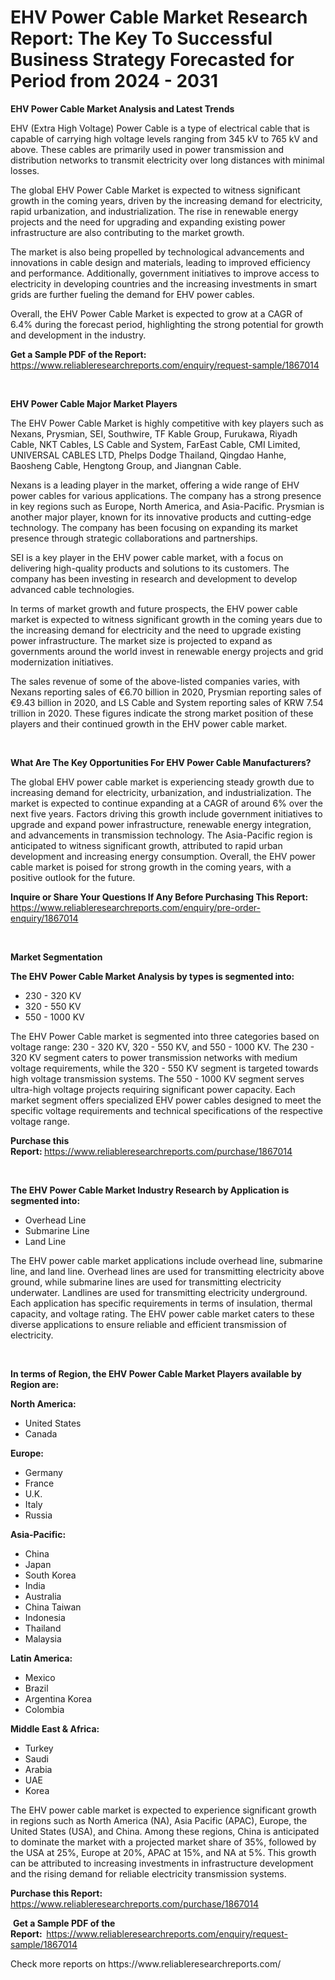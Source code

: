 <p><h1>EHV Power Cable Market Research Report: The Key To Successful Business Strategy Forecasted for Period from 2024 - 2031</h1></p><p><strong>EHV Power Cable Market Analysis and Latest Trends</strong></p>
<p><p>EHV (Extra High Voltage) Power Cable is a type of electrical cable that is capable of carrying high voltage levels ranging from 345 kV to 765 kV and above. These cables are primarily used in power transmission and distribution networks to transmit electricity over long distances with minimal losses.</p><p>The global EHV Power Cable Market is expected to witness significant growth in the coming years, driven by the increasing demand for electricity, rapid urbanization, and industrialization. The rise in renewable energy projects and the need for upgrading and expanding existing power infrastructure are also contributing to the market growth.</p><p>The market is also being propelled by technological advancements and innovations in cable design and materials, leading to improved efficiency and performance. Additionally, government initiatives to improve access to electricity in developing countries and the increasing investments in smart grids are further fueling the demand for EHV power cables.</p><p>Overall, the EHV Power Cable Market is expected to grow at a CAGR of 6.4% during the forecast period, highlighting the strong potential for growth and development in the industry.</p></p>
<p><strong>Get a Sample PDF of the Report:&nbsp;</strong> <a href="https://www.reliableresearchreports.com/enquiry/request-sample/1867014">https://www.reliableresearchreports.com/enquiry/request-sample/1867014</a></p>
<p>&nbsp;</p>
<p><strong>EHV Power Cable Major Market Players</strong></p>
<p><p>The EHV Power Cable Market is highly competitive with key players such as Nexans, Prysmian, SEI, Southwire, TF Kable Group, Furukawa, Riyadh Cable, NKT Cables, LS Cable and System, FarEast Cable, CMI Limited, UNIVERSAL CABLES LTD, Phelps Dodge Thailand, Qingdao Hanhe, Baosheng Cable, Hengtong Group, and Jiangnan Cable.</p><p>Nexans is a leading player in the market, offering a wide range of EHV power cables for various applications. The company has a strong presence in key regions such as Europe, North America, and Asia-Pacific. Prysmian is another major player, known for its innovative products and cutting-edge technology. The company has been focusing on expanding its market presence through strategic collaborations and partnerships.</p><p>SEI is a key player in the EHV power cable market, with a focus on delivering high-quality products and solutions to its customers. The company has been investing in research and development to develop advanced cable technologies.</p><p>In terms of market growth and future prospects, the EHV power cable market is expected to witness significant growth in the coming years due to the increasing demand for electricity and the need to upgrade existing power infrastructure. The market size is projected to expand as governments around the world invest in renewable energy projects and grid modernization initiatives.</p><p>The sales revenue of some of the above-listed companies varies, with Nexans reporting sales of €6.70 billion in 2020, Prysmian reporting sales of €9.43 billion in 2020, and LS Cable and System reporting sales of KRW 7.54 trillion in 2020. These figures indicate the strong market position of these players and their continued growth in the EHV power cable market.</p></p>
<p>&nbsp;</p>
<p><strong>What Are The Key Opportunities For EHV Power Cable Manufacturers?</strong></p>
<p><p>The global EHV power cable market is experiencing steady growth due to increasing demand for electricity, urbanization, and industrialization. The market is expected to continue expanding at a CAGR of around 6% over the next five years. Factors driving this growth include government initiatives to upgrade and expand power infrastructure, renewable energy integration, and advancements in transmission technology. The Asia-Pacific region is anticipated to witness significant growth, attributed to rapid urban development and increasing energy consumption. Overall, the EHV power cable market is poised for strong growth in the coming years, with a positive outlook for the future.</p></p>
<p><strong>Inquire or Share Your Questions If Any Before Purchasing This Report:</strong> <a href="https://www.reliableresearchreports.com/enquiry/pre-order-enquiry/1867014">https://www.reliableresearchreports.com/enquiry/pre-order-enquiry/1867014</a></p>
<p>&nbsp;</p>
<p><strong>Market Segmentation</strong></p>
<p><strong>The EHV Power Cable Market Analysis by types is segmented into:</strong></p>
<p><ul><li>230 - 320 KV</li><li>320 - 550 KV</li><li>550 - 1000 KV</li></ul></p>
<p><p>The EHV Power Cable market is segmented into three categories based on voltage range: 230 - 320 KV, 320 - 550 KV, and 550 - 1000 KV. The 230 - 320 KV segment caters to power transmission networks with medium voltage requirements, while the 320 - 550 KV segment is targeted towards high voltage transmission systems. The 550 - 1000 KV segment serves ultra-high voltage projects requiring significant power capacity. Each market segment offers specialized EHV power cables designed to meet the specific voltage requirements and technical specifications of the respective voltage range.</p></p>
<p><strong>Purchase this Report:&nbsp;</strong><a href="https://www.reliableresearchreports.com/purchase/1867014">https://www.reliableresearchreports.com/purchase/1867014</a></p>
<p>&nbsp;</p>
<p><strong>The EHV Power Cable Market Industry Research by Application is segmented into:</strong></p>
<p><ul><li>Overhead Line</li><li>Submarine Line</li><li>Land Line</li></ul></p>
<p><p>The EHV power cable market applications include overhead line, submarine line, and land line. Overhead lines are used for transmitting electricity above ground, while submarine lines are used for transmitting electricity underwater. Landlines are used for transmitting electricity underground. Each application has specific requirements in terms of insulation, thermal capacity, and voltage rating. The EHV power cable market caters to these diverse applications to ensure reliable and efficient transmission of electricity.</p></p>
<p>&nbsp;</p>
<p><strong>In terms of Region, the EHV Power Cable Market Players available by Region are:</strong></p>
<p>
    <p> <strong> North America: </strong>
        <ul>
            <li>United States</li>
            <li>Canada</li>
        </ul>
        </p> 
    <p> <strong> Europe: </strong>
        <ul>
            <li>Germany</li>
            <li>France</li>
            <li>U.K.</li>
            <li>Italy</li>
            <li>Russia</li>
        </ul>
        </p> 
    <p> <strong> Asia-Pacific: </strong>
        <ul>
            <li>China</li>
            <li>Japan</li>
            <li>South Korea</li>
            <li>India</li>
            <li>Australia</li>
            <li>China Taiwan</li>
            <li>Indonesia</li>
            <li>Thailand</li>
            <li>Malaysia</li>
        </ul>
        </p> 
    <p> <strong> Latin America: </strong>
        <ul>
            <li>Mexico</li>
            <li>Brazil</li>
            <li>Argentina Korea</li>
            <li>Colombia</li>
        </ul>
        </p> 
    <p> <strong> Middle East & Africa: </strong>
        <ul>
            <li>Turkey</li>
            <li>Saudi</li>
            <li>Arabia</li>
            <li>UAE</li>
            <li>Korea</li>
        </ul>
    </p>
    </p>
<p><p>The EHV power cable market is expected to experience significant growth in regions such as North America (NA), Asia Pacific (APAC), Europe, the United States (USA), and China. Among these regions, China is anticipated to dominate the market with a projected market share of 35%, followed by the USA at 25%, Europe at 20%, APAC at 15%, and NA at 5%. This growth can be attributed to increasing investments in infrastructure development and the rising demand for reliable electricity transmission systems.</p></p>
<p><strong>Purchase this Report: </strong><a href="https://www.reliableresearchreports.com/purchase/1867014">https://www.reliableresearchreports.com/purchase/1867014</a></p>
<p>&nbsp;<strong>Get a Sample PDF of the Report:&nbsp;&nbsp;</strong><a href="https://www.reliableresearchreports.com/enquiry/request-sample/1867014">https://www.reliableresearchreports.com/enquiry/request-sample/1867014</a></p>
<p><strong></strong></p>
<p>Check more reports on https://www.reliableresearchreports.com/</p>